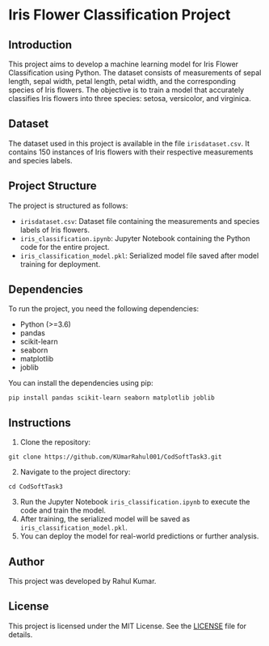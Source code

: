 
# Iris Flower Classification Project

## Introduction
This project aims to develop a machine learning model for Iris Flower Classification using Python. The dataset consists of measurements of sepal length, sepal width, petal length, petal width, and the corresponding species of Iris flowers. The objective is to train a model that accurately classifies Iris flowers into three species: setosa, versicolor, and virginica.

## Dataset
The dataset used in this project is available in the file `irisdataset.csv`. It contains 150 instances of Iris flowers with their respective measurements and species labels.

## Project Structure
The project is structured as follows:
- `irisdataset.csv`: Dataset file containing the measurements and species labels of Iris flowers.
- `iris_classification.ipynb`: Jupyter Notebook containing the Python code for the entire project.
- `iris_classification_model.pkl`: Serialized model file saved after model training for deployment.

## Dependencies
To run the project, you need the following dependencies:
- Python (>=3.6)
- pandas
- scikit-learn
- seaborn
- matplotlib
- joblib

You can install the dependencies using pip:
```
pip install pandas scikit-learn seaborn matplotlib joblib
```

## Instructions
1. Clone the repository:
```
git clone https://github.com/KUmarRahul001/CodSoftTask3.git
```
2. Navigate to the project directory:
```
cd CodSoftTask3
```
3. Run the Jupyter Notebook `iris_classification.ipynb` to execute the code and train the model.
4. After training, the serialized model will be saved as `iris_classification_model.pkl`.
5. You can deploy the model for real-world predictions or further analysis.

## Author
This project was developed by Rahul Kumar.

## License
This project is licensed under the MIT License. See the [LICENSE](LICENSE) file for details.
```
